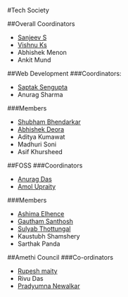 #Tech Society

##Overall Coordinators
* [Sanjeev S](https://github.com/ddemented)
* [Vishnu Ks](http://github.com/hackerkid)
* Abhishek Menon
* Ankit Mund
	
##Web Development
###Coordinators:
* [Saptak Sengupta](https://www.github.com/SaptakS)
* Anurag Sharma

###Members
* [Shubham Bhendarkar](http://github.com/codebhendi)
* [Abhishek Deora](http://github.com/adeora7)
* Aditya Kumawat
* Madhuri Soni
* Asif Khursheed


##FOSS
###Coordinators
* [Anurag Das](shadowwalkers)
* [Amol Upraity](vampcoder)

###Members
* [Ashima Elhence](elhenceashima)
* [Gautham Santhosh](https://github.com/gauthamzz)
* [Sulyab Thottungal](https://github.com/sulyabtv)
* Kaustubh Shamshery
* Sarthak Panda


##Amethi Council
###Co-ordinators
* [Rupesh maity](https://www.github.com/deathsurgeon)
* Rivu Das
* [Pradyumna Newalkar](https://github.com/pradyumna1)


